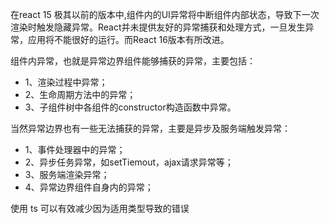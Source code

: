 在react 15 极其以前的版本中,组件内的UI异常将中断组件内部状态，导致下一次渲染时触发隐藏异常。React并未提供友好的异常捕获和处理方式，一旦发生异常，应用将不能很好的运行。而React 16版本有所改进。

组件内异常，也就是异常边界组件能够捕获的异常，主要包括：
- 1、渲染过程中异常；
- 2、生命周期方法中的异常；
- 3、子组件树中各组件的constructor构造函数中异常。

当然异常边界也有一些无法捕获的异常，主要是异步及服务端触发异常：
- 1、事件处理器中的异常；
- 2、异步任务异常，如setTiemout，ajax请求异常等；
- 3、服务端渲染异常；
- 4、异常边界组件自身内的异常；

使用 ts 可以有效减少因为适用类型导致的错误